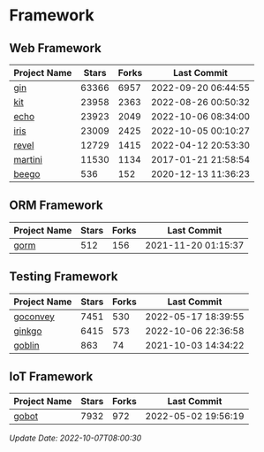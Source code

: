 # Framework

## Web Framework
| Project Name | Stars | Forks | Last Commit |
| ------------ | ----- | ----- | ----------- |
| [gin](https://github.com/gin-gonic/gin) | 63366 | 6957 | 2022-09-20 06:44:55 |
| [kit](https://github.com/go-kit/kit) | 23958 | 2363 | 2022-08-26 00:50:32 |
| [echo](https://github.com/labstack/echo) | 23923 | 2049 | 2022-10-06 08:34:00 |
| [iris](https://github.com/kataras/iris) | 23009 | 2425 | 2022-10-05 00:10:27 |
| [revel](https://github.com/revel/revel) | 12729 | 1415 | 2022-04-12 20:53:30 |
| [martini](https://github.com/go-martini/martini) | 11530 | 1134 | 2017-01-21 21:58:54 |
| [beego](https://github.com/astaxie/beego) | 536 | 152 | 2020-12-13 11:36:23 |

## ORM Framework
| Project Name | Stars | Forks | Last Commit |
| ------------ | ----- | ----- | ----------- |
| [gorm](https://github.com/jinzhu/gorm) | 512 | 156 | 2021-11-20 01:15:37 |

## Testing Framework
| Project Name | Stars | Forks | Last Commit |
| ------------ | ----- | ----- | ----------- |
| [goconvey](https://github.com/smartystreets/goconvey) | 7451 | 530 | 2022-05-17 18:39:55 |
| [ginkgo](https://github.com/onsi/ginkgo) | 6415 | 573 | 2022-10-06 22:36:58 |
| [goblin](https://github.com/franela/goblin) | 863 | 74 | 2021-10-03 14:34:22 |

## IoT Framework
| Project Name | Stars | Forks | Last Commit |
| ------------ | ----- | ----- | ----------- |
| [gobot](https://github.com/hybridgroup/gobot) | 7932 | 972 | 2022-05-02 19:56:19 |

*Update Date: 2022-10-07T08:00:30*